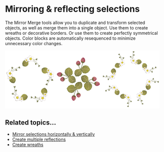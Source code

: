 # Mirroring & reflecting selections

The Mirror Merge tools allow you to duplicate and transform selected objects, as well as merge them into a single object. Use them to create wreaths or decorative borders. Or use them to create perfectly symmetrical objects. Color blocks are automatically resequenced to minimize unnecessary color changes.

![productivity00065.png](assets/productivity00065.png)

## Related topics...

- [Mirror selections horizontally & vertically](Mirror_selections_horizontally_vertically)
- [Create multiple reflections](Create_multiple_reflections)
- [Create wreaths](Create_wreaths)
